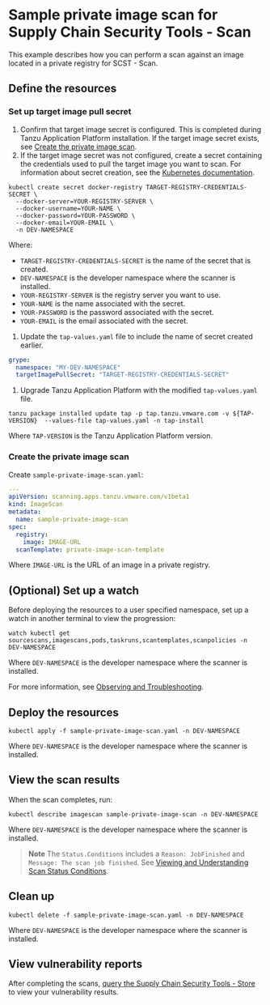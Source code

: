 # Sample private image scan for Supply Chain Security Tools - Scan

This example describes how you can perform a scan against an image located in a private registry for SCST - Scan.

## <a id="define-resources"></a>Define the resources

### <a id="set-up-target-secret"></a> Set up target image pull secret

1. Confirm that target image secret is configured. This is completed during Tanzu Application Platform installation. If the target image secret exists, see [Create the private image scan](./private-image.hbs.md#create-the-private-image-scan).
2. If the target image secret was not configured, create a secret containing the credentials used to pull the target image you want to scan. For information about secret creation, see the [Kubernetes documentation](https://kubernetes.io/docs/tasks/configure-pod-container/pull-image-private-registry/#create-a-secret-by-providing-credentials-on-the-command-line).

  ```
  kubectl create secret docker-registry TARGET-REGISTRY-CREDENTIALS-SECRET \
    --docker-server=YOUR-REGISTRY-SERVER \
    --docker-username=YOUR-NAME \
    --docker-password=YOUR-PASSWORD \
    --docker-email=YOUR-EMAIL \
    -n DEV-NAMESPACE
  ```

  Where:

  - `TARGET-REGISTRY-CREDENTIALS-SECRET` is the name of the secret that is created.
  - `DEV-NAMESPACE` is the developer namespace where the scanner is installed.
  - `YOUR-REGISTRY-SERVER` is the registry server you want to use.
  - `YOUR-NAME` is the name associated with the secret. 
  - `YOUR-PASSWORD` is the password associated with the secret. 
  - `YOUR-EMAIL` is the email associated with the secret. 

1. Update the `tap-values.yaml` file to include the name of secret created earlier.

  ```yaml
  grype:
    namespace: "MY-DEV-NAMESPACE"
    targetImagePullSecret: "TARGET-REGISTRY-CREDENTIALS-SECRET"
  ```

1. Upgrade Tanzu Application Platform with the modified `tap-values.yaml` file.

  ```console
  tanzu package installed update tap -p tap.tanzu.vmware.com -v ${TAP-VERSION}  --values-file tap-values.yaml -n tap-install
  ```

  Where `TAP-VERSION` is the Tanzu Application Platform version.

### <a id="create-private-image-scan"></a>Create the private image scan

Create `sample-private-image-scan.yaml`:

```yaml
---
apiVersion: scanning.apps.tanzu.vmware.com/v1beta1
kind: ImageScan
metadata:
  name: sample-private-image-scan
spec:
  registry:
    image: IMAGE-URL
  scanTemplate: private-image-scan-template
```

Where `IMAGE-URL` is the URL of an image in a private registry.

## <a id="set-up-watch"></a>(Optional) Set up a watch

Before deploying the resources to a user specified namespace, set up a watch in another terminal to view the progression:

```console
watch kubectl get sourcescans,imagescans,pods,taskruns,scantemplates,scanpolicies -n DEV-NAMESPACE
```

Where `DEV-NAMESPACE` is the developer namespace where the scanner is installed.

For more information, see [Observing and Troubleshooting](../observing.md).

## <a id="deploy-resources"></a>Deploy the resources

```console
kubectl apply -f sample-private-image-scan.yaml -n DEV-NAMESPACE
```

Where `DEV-NAMESPACE` is the developer namespace where the scanner is installed.

## <a id="view-scan-results"></a>View the scan results

When the scan completes, run:

```console
kubectl describe imagescan sample-private-image-scan -n DEV-NAMESPACE
```

Where `DEV-NAMESPACE` is the developer namespace where the scanner is installed.

>**Note** The `Status.Conditions` includes a `Reason: JobFinished` and
`Message: The scan job finished`. See [Viewing and Understanding Scan Status
Conditions](../results.md).

## <a id="clean-up"></a>Clean up

```console
kubectl delete -f sample-private-image-scan.yaml -n DEV-NAMESPACE
```

Where `DEV-NAMESPACE` is the developer namespace where the scanner is installed.

## <a id="view-vuln-reports"></a>View vulnerability reports

After completing the scans, [query the Supply Chain Security Tools - Store](../../cli-plugins/insight/query-data.md) to view your vulnerability results.
